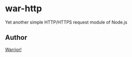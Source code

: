 # war-http

Yet another simple HTTP/HTTPS request module of Node.js

## Author

[Warrior!](https://wubocong.com)